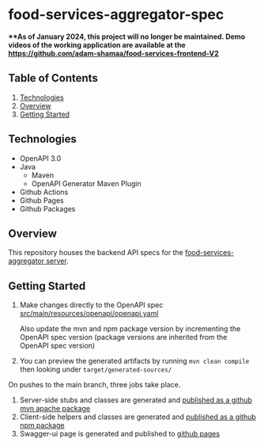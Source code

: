 # food-services-aggregator-spec
**\*\*As of January 2024, this project will no longer be maintained. Demo videos of the working application are available at the https://github.com/adam-shamaa/food-services-frontend-V2**

## Table of Contents
1. [Technologies](#Technologies)
2. [Overview](#Overview)
3. [Getting Started](#Getting-Started)

## Technologies
- OpenAPI 3.0
- Java
    - Maven
    - OpenAPI Generator Maven Plugin
- Github Actions
- Github Pages
- Github Packages

## Overview
This repository houses the backend API specs for the [food-services-aggregator server](https://github.com/adam-shamaa/food-services-backend-V2).

## Getting Started
1. Make changes directly to the OpenAPI spec [src/main/resources/openapi/openapi.yaml](https://github.com/adam-shamaa/food-services-aggregator-spec/blob/main/src/main/resources/openapi/openapi.yaml)
    
    Also update the mvn and npm package version by incrementing the OpenAPI spec version (package versions are inherited from the OpenAPI spec version)
2. You can preview the generated artifacts by running `mvn clean compile` then looking under `target/generated-sources/`


On pushes to the main branch, three jobs take place.
1. Server-side stubs and classes are generated and [published as a github mvn apache package](https://github.com/adam-shamaa/food-services-aggregator-spec/packages/1277138)
2. Client-side helpers and classes are generated and [published as a github npm package](https://github.com/adam-shamaa/food-services-aggregator-spec/pkgs/npm/food-services-aggregator-spec)
3. Swagger-ui page is generated and published to [github pages](https://adam-shamaa.github.io/food-services-aggregator-spec/)